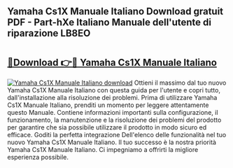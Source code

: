 ## Yamaha Cs1X Manuale Italiano Download gratuit PDF - Part-hXe Italiano Manuale dell'utente di riparazione LB8EO

# <h2><a href="http://dfda9j2.blite.top/?on=Yamaha+Cs1X+Manuale+Italiano">🔗Download 👉🔴 Yamaha Cs1X Manuale Italiano</a></h2>

[![Yamaha Cs1X Manuale Italiano download](https://i.imgur.com/lujVjoI.png)](http://dfda9j2.blite.top/?on=Yamaha+Cs1X+Manuale+Italiano)
Ottieni il massimo dal tuo nuovo Yamaha Cs1X Manuale Italiano con questa guida per l'utente e copri tutto, dall'installazione alla risoluzione dei problemi. Prima di utilizzare Yamaha Cs1X Manuale Italiano, prenditi un momento per leggere attentamente questo Manuale. Contiene informazioni importanti sulla configurazione, il funzionamento, la manutenzione e la risoluzione dei problemi del prodotto per garantire che sia possibile utilizzare il prodotto in modo sicuro ed efficace. Goditi la perfetta integrazione Dell'elenco delle funzionalità nel tuo nuovo Yamaha Cs1X Manuale Italiano. Il tuo successo è la nostra priorità Yamaha Cs1X Manuale Italiano. Ci impegniamo a offrirti la migliore esperienza possibile.
